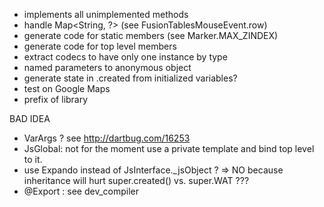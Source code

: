 - implements all unimplemented methods
- handle Map<String, ?> (see FusionTablesMouseEvent.row)
- generate code for static members (see Marker.MAX_ZINDEX)
- generate code for top level members
- extract codecs to have only one instance by type
- named parameters to anonymous object
- generate state in .created from initialized variables?
- test on Google Maps
- prefix of library



BAD IDEA
- VarArgs ? see http://dartbug.com/16253
- JsGlobal: not for the moment use a private template and bind top level to it.
- use Expando<JsObject> instead of JsInterface._jsObject ? => NO because 
inheritance will hurt super.created() vs. super.WAT ??? 
- @Export  : see dev_compiler